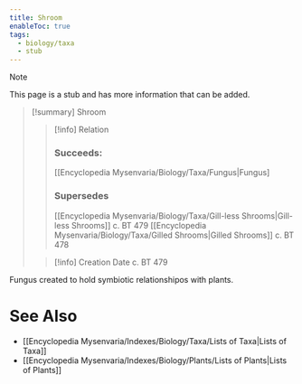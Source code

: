 ```yaml
---
title: Shroom
enableToc: true
tags:
  - biology/taxa
  - stub
---
```


> [!note]
> This page is a stub and has more information that can be added.

> [!summary] Shroom
> > [!info] Relation
> > ### Succeeds:
> > [[Encyclopedia Mysenvaria/Biology/Taxa/Fungus|Fungus]
> > ### Supersedes 
> > [[Encyclopedia Mysenvaria/Biology/Taxa/Gill-less Shrooms|Gill-less Shrooms]] c. BT 479
> > [[Encyclopedia Mysenvaria/Biology/Taxa/Gilled Shrooms|Gilled Shrooms]] c. BT 478
>
> > [!info] Creation Date
> > c. BT 479

Fungus created to hold symbiotic relationshipos with plants.

# See Also
- [[Encyclopedia Mysenvaria/Indexes/Biology/Taxa/Lists of Taxa|Lists of Taxa]]
- [[Encyclopedia Mysenvaria/Indexes/Biology/Plants/Lists of Plants|Lists of Plants]]
